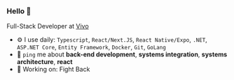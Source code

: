 ### Hello 👋

Full-Stack Developer at [Vivo](https://vivo.com.br/para-voce)

- ⚙️ I use daily: `Typescript`, `React/Next.JS`, `React Native/Expo`, `.NET`, `ASP.NET Core`, `Entity Framework`, `Docker`, `Git`, `GoLang`
- 💬 `ping` me about **back-end development**, **systems integration**, **systems architecture**, **react**
- 🧙 Working on: Fight Back 
